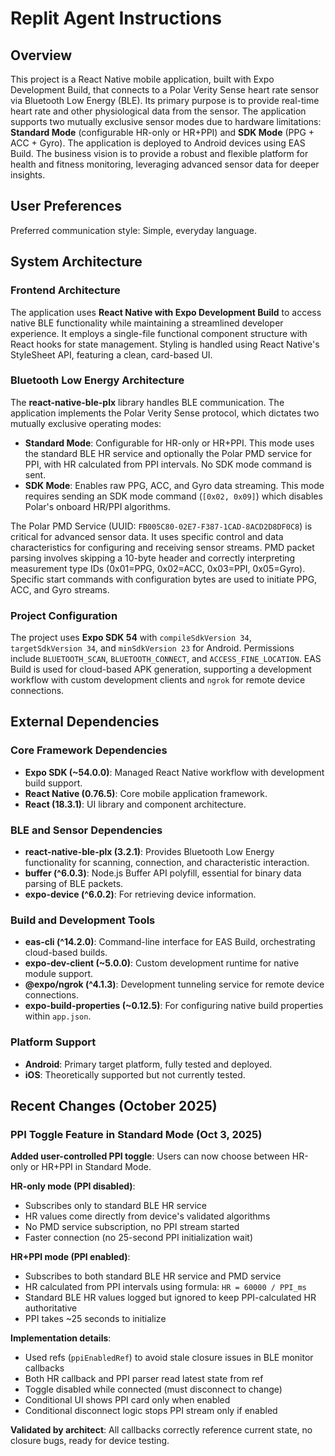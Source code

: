 # Replit Agent Instructions

## Overview

This project is a React Native mobile application, built with Expo Development Build, that connects to a Polar Verity Sense heart rate sensor via Bluetooth Low Energy (BLE). Its primary purpose is to provide real-time heart rate and other physiological data from the sensor. The application supports two mutually exclusive sensor modes due to hardware limitations: **Standard Mode** (configurable HR-only or HR+PPI) and **SDK Mode** (PPG + ACC + Gyro). The application is deployed to Android devices using EAS Build. The business vision is to provide a robust and flexible platform for health and fitness monitoring, leveraging advanced sensor data for deeper insights.

## User Preferences

Preferred communication style: Simple, everyday language.

## System Architecture

### Frontend Architecture

The application uses **React Native with Expo Development Build** to access native BLE functionality while maintaining a streamlined developer experience. It employs a single-file functional component structure with React hooks for state management. Styling is handled using React Native's StyleSheet API, featuring a clean, card-based UI.

### Bluetooth Low Energy Architecture

The **react-native-ble-plx** library handles BLE communication. The application implements the Polar Verity Sense protocol, which dictates two mutually exclusive operating modes:

-   **Standard Mode**: Configurable for HR-only or HR+PPI. This mode uses the standard BLE HR service and optionally the Polar PMD service for PPI, with HR calculated from PPI intervals. No SDK mode command is sent.
-   **SDK Mode**: Enables raw PPG, ACC, and Gyro data streaming. This mode requires sending an SDK mode command (`[0x02, 0x09]`) which disables Polar's onboard HR/PPI algorithms.

The Polar PMD Service (UUID: `FB005C80-02E7-F387-1CAD-8ACD2D8DF0C8`) is critical for advanced sensor data. It uses specific control and data characteristics for configuring and receiving sensor streams. PMD packet parsing involves skipping a 10-byte header and correctly interpreting measurement type IDs (0x01=PPG, 0x02=ACC, 0x03=PPI, 0x05=Gyro). Specific start commands with configuration bytes are used to initiate PPG, ACC, and Gyro streams.

### Project Configuration

The project uses **Expo SDK 54** with `compileSdkVersion 34`, `targetSdkVersion 34`, and `minSdkVersion 23` for Android. Permissions include `BLUETOOTH_SCAN`, `BLUETOOTH_CONNECT`, and `ACCESS_FINE_LOCATION`. EAS Build is used for cloud-based APK generation, supporting a development workflow with custom development clients and `ngrok` for remote device connections.

## External Dependencies

### Core Framework Dependencies

-   **Expo SDK (~54.0.0)**: Managed React Native workflow with development build support.
-   **React Native (0.76.5)**: Core mobile application framework.
-   **React (18.3.1)**: UI library and component architecture.

### BLE and Sensor Dependencies

-   **react-native-ble-plx (3.2.1)**: Provides Bluetooth Low Energy functionality for scanning, connection, and characteristic interaction.
-   **buffer (^6.0.3)**: Node.js Buffer API polyfill, essential for binary data parsing of BLE packets.
-   **expo-device (^6.0.2)**: For retrieving device information.

### Build and Development Tools

-   **eas-cli (^14.2.0)**: Command-line interface for EAS Build, orchestrating cloud-based builds.
-   **expo-dev-client (~5.0.0)**: Custom development runtime for native module support.
-   **@expo/ngrok (^4.1.3)**: Development tunneling service for remote device connections.
-   **expo-build-properties (~0.12.5)**: For configuring native build properties within `app.json`.

### Platform Support

-   **Android**: Primary target platform, fully tested and deployed.
-   **iOS**: Theoretically supported but not currently tested.

## Recent Changes (October 2025)

### PPI Toggle Feature in Standard Mode (Oct 3, 2025)

**Added user-controlled PPI toggle**: Users can now choose between HR-only or HR+PPI in Standard Mode.

**HR-only mode (PPI disabled)**:
-   Subscribes only to standard BLE HR service
-   HR values come directly from device's validated algorithms
-   No PMD service subscription, no PPI stream started
-   Faster connection (no 25-second PPI initialization wait)

**HR+PPI mode (PPI enabled)**:
-   Subscribes to both standard BLE HR service and PMD service
-   HR calculated from PPI intervals using formula: `HR = 60000 / PPI_ms`
-   Standard BLE HR values logged but ignored to keep PPI-calculated HR authoritative
-   PPI takes ~25 seconds to initialize

**Implementation details**:
-   Used refs (`ppiEnabledRef`) to avoid stale closure issues in BLE monitor callbacks
-   Both HR callback and PPI parser read latest state from ref
-   Toggle disabled while connected (must disconnect to change)
-   Conditional UI shows PPI card only when enabled
-   Conditional disconnect logic stops PPI stream only if enabled

**Validated by architect**: All callbacks correctly reference current state, no closure bugs, ready for device testing.